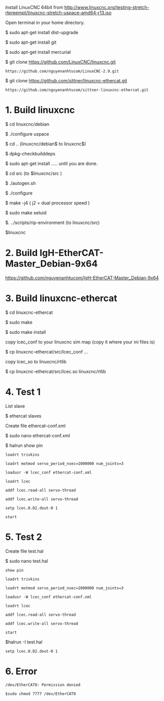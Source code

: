 
Install LinuxCNC 64bit from http://www.linuxcnc.org/testing-stretch-rtpreempt/linuxcnc-stretch-uspace-amd64-r13.iso

Open terminal in your home directory.

$ sudo apt-get install dist-upgrade

$ sudo apt-get install git

$ sudo apt-get install mercurial

$ git clone https://github.com/LinuxCNC/linuxcnc.git

	https://github.com/nguyenanhtucom/LinuxCNC-2.9.git

$ git clone https://github.com/sittner/linuxcnc-ethercat.git
	
	https://github.com/nguyenanhtucom/sittner-linuxcnc-ethercat.git

# 1. Build linuxcnc

$ cd linuxcnc/debian

$ ./configure uspace

$ cd .. (linuxcnc/debian$ to linuxcnc$)

$ dpkg-checkbuilddeps

$ sudo apt-get install ..... until you are done.

$ cd src (to $linuxcnc/src )

$ ./autogen.sh

$ ./configure

$ make -j4 ( j2 = dual processor speed )

$ sudo make setuid

$. ../scripts/rip-environment (to linuxcnc/src)

$linuxcnc

# 2. Build IgH-EtherCAT-Master_Debian-9x64

https://github.com/nguyenanhtucom/IgH-EtherCAT-Master_Debian-9x64

# 3. Build linuxcnc-ethercat

$ cd linuxcnc-ethercat

$ sudo make

$ sudo make install

copy lcec_conf to your linuxcnc sim map (copy it where your ini files is)

$ cp linuxcnc-ethercat/src/lcec_conf  ...

copy lcec_so to linuxcnc/rtlib

$ cp linuxcnc-ethercat/src/lcec.so linuxcnc/rtlib

# 4. Test 1

List slave

$ ethercat slaves

Create file ethercat-conf.xml

$ sudo nano ethercat-conf.xml
	<masters>  
	  <master idx="0" appTimePeriod="1000000" refClockSyncCycles="1000">
		<slave idx="0" type="EK1100" name="D1"/>
		<slave idx="1" type="EL2042" name="D2"/>
	  </master>
	</masters>

$ halrun
	show pin
	
	loadrt trivkins
	
	loadrt motmod servo_period_nsec=1000000 num_joints=3
	
	loadusr -W lcec_conf ethercat-conf.xml
	
	loadrt lcec
	
	addf lcec.read-all servo-thread
	
	addf lcec.write-all servo-thread
	
	setp lcec.0.D2.dout-0 1
	
	start
	
# 5. Test 2

Create file test.hal

$ sudo nano test.hal

	show pin
	
	loadrt trivkins
	
	loadrt motmod servo_period_nsec=1000000 num_joints=3
	
	loadusr -W lcec_conf ethercat-conf.xml
	
	loadrt lcec
	
	addf lcec.read-all servo-thread
	
	addf lcec.write-all servo-thread
	
	start

$halrun -I test.hal

	setp lcec.0.D2.dout-0 1
# 6. Error

	/dev/EtherCAT0: Permission denied
	
	$sudo chmod 7777 /dev/EtherCAT0
	

